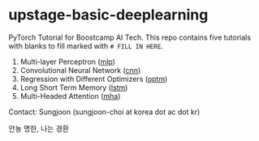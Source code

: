 # upstage-basic-deeplearning
PyTorch Tutorial for Boostcamp AI Tech.
This repo contains five tutorials with blanks to fill marked with `# FILL IN HERE`.
1. Multi-layer Perceptron ([mlp](https://github.com/sjchoi86/upstage-basic-deeplearning/blob/main/notebook/mlp.ipynb))
2. Convolutional Neural Network ([cnn](https://github.com/sjchoi86/upstage-basic-deeplearning/blob/main/notebook/cnn.ipynb))
3. Regression with Different Optimizers ([optm](https://github.com/sjchoi86/upstage-basic-deeplearning/blob/main/notebook/optm.ipynb))
4. Long Short Term Memory ([lstm](https://github.com/sjchoi86/upstage-basic-deeplearning/blob/main/notebook/lstm.ipynb))
5. Multi-Headed Attention ([mha](https://github.com/sjchoi86/upstage-basic-deeplearning/blob/main/notebook/mha.ipynb))

Contact: Sungjoon (sungjoon-choi at korea dot ac dot kr)


안뇽 명한, 나는 경환
